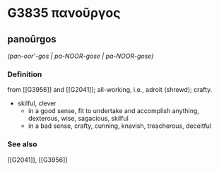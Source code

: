# G3835 πανοῦργος

## panoûrgos

_(pan-oor'-gos | pa-NOOR-gose | pa-NOOR-gose)_

### Definition

from [[G3956]] and [[G2041]]; all-working, i.e., adroit (shrewd); crafty.

- skilful, clever
  - in a good sense, fit to undertake and accomplish anything, dexterous, wise, sagacious, skilful
  - in a bad sense, crafty, cunning, knavish, treacherous, deceitful

### See also

[[G2041]], [[G3956]]

